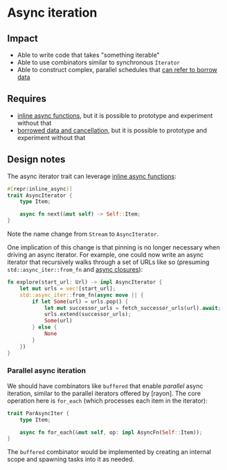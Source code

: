 # Async iteration

## Impact

* Able to write code that takes "something iterable"
* Able to use combinators similar to synchronous `Iterator`
* Able to construct complex, parallel schedules that [can refer to borrow data](../borrowed_data_and_cancellation.md)

## Requires

* [inline async functions](../async_fn/inline_async_fn.md), but it is possible to prototype and experiment without that
* [borrowed data and cancellation](../borrowed_data_and_cancellation.md), but it is possible to prototype and experiment without that

## Design notes

The async iterator trait can leverage [inline async functions](../async_fn_everywhere/inline_async_fn.md):

```rust
#[repr(inline_async)]
trait AsyncIterator {
    type Item;

    async fn next(&mut self) -> Self::Item;
}
```

Note the name change from `Stream` to `AsyncIterator`.

One implication of this change is that pinning is no longer necessary when driving an async iterator. For example, one could now write an async iterator that recursively walks through a set of URLs like so (presuming `std::async_iter::from_fn` and [async closures](https://rust-lang.github.io/async-fundamentals-initiative/design-discussions/async_closures.html)):

```rust
fn explore(start_url: Url) -> impl AsyncIterator {
    let mut urls = vec![start_url];
    std::async_iter::from_fn(async move || {
        if let Some(url) = urls.pop() {
            let mut successor_urls = fetch_successor_urls(url).await;
            urls.extend(successor_urls);
            Some(url)
        } else {
            None
        }
    })
}
```

### Parallel async iteration

We should have combinators like `buffered` that enable *parallel* async iteration, similar to the parallel iterators offered by [rayon]. The core operation here is `for_each` (which processes each item in the iterator):

```rust
trait ParAsyncIter {
    type Item;

    async fn for_each(&mut self, op: impl AsyncFn(Self::Item));
}
```

The `buffered` combinator would be implemented by creating an internal scope and spawning tasks into it as needed.